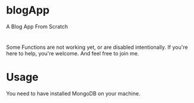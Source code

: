 # blogApp
A Blog App From Scratch
#
Some Functions are not working yet, or are disabled intentionally.
If you're here to help, you're welcome.
And feel free to join me.

# Usage
You need to have installed MongoDB on your machine.
